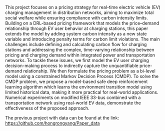 This project focuses on a pricing strategy for real-time electric vehicle (EV) charging management in distribution networks, aiming to maximize total social welfare while ensuring compliance with carbon intensity limits. Building on a DRL-based pricing framework that models the price–demand relationship through EV user behavior at charging stations, this paper extends the model by adding system carbon intensity as a new state variable and introducing penalty terms for carbon limit violations. The main challenges include defining and calculating carbon flow for charging stations and addressing the complex, time-varying relationship between pricing and charging demand within integrated power and transportation networks. To tackle these issues, we first model the EV user charging decision-making process to indirectly capture the unquantifiable price-demand relationship. We then formulate the pricing problem as a bi-level model using a constrained Markov Decision Process (CMDP). To solve the CMDP problem, we propose a model-based safe deep reinforcement learning algorithm which learns the environment transition model using limited historical data, making it more practical for real-world applications. Numerical experiments on modified IEEE 33-bus combined with a transportation network using real-world EV data, demonstrate the effectiveness of the proposed approach.

The previous project with data can be found at the link: https://github.com/hongrongyang/Paper_data
